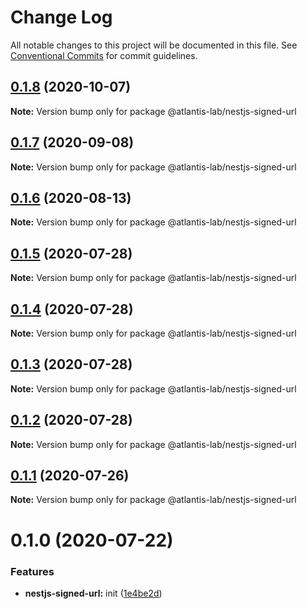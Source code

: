# Change Log

All notable changes to this project will be documented in this file.
See [Conventional Commits](https://conventionalcommits.org) for commit guidelines.

## [0.1.8](https://github.com/Atlantis-Lab/nestjs/compare/@atlantis-lab/nestjs-signed-url@0.1.7...@atlantis-lab/nestjs-signed-url@0.1.8) (2020-10-07)

**Note:** Version bump only for package @atlantis-lab/nestjs-signed-url





## [0.1.7](https://github.com/Atlantis-Lab/nestjs/compare/@atlantis-lab/nestjs-signed-url@0.1.6...@atlantis-lab/nestjs-signed-url@0.1.7) (2020-09-08)

**Note:** Version bump only for package @atlantis-lab/nestjs-signed-url

## [0.1.6](https://github.com/Atlantis-Lab/nestjs/compare/@atlantis-lab/nestjs-signed-url@0.1.5...@atlantis-lab/nestjs-signed-url@0.1.6) (2020-08-13)

**Note:** Version bump only for package @atlantis-lab/nestjs-signed-url

## [0.1.5](https://github.com/Atlantis-Lab/nestjs/compare/@atlantis-lab/nestjs-signed-url@0.1.4...@atlantis-lab/nestjs-signed-url@0.1.5) (2020-07-28)

**Note:** Version bump only for package @atlantis-lab/nestjs-signed-url

## [0.1.4](https://github.com/Atlantis-Lab/nestjs/compare/@atlantis-lab/nestjs-signed-url@0.1.3...@atlantis-lab/nestjs-signed-url@0.1.4) (2020-07-28)

**Note:** Version bump only for package @atlantis-lab/nestjs-signed-url

## [0.1.3](https://github.com/Atlantis-Lab/nestjs/compare/@atlantis-lab/nestjs-signed-url@0.1.2...@atlantis-lab/nestjs-signed-url@0.1.3) (2020-07-28)

**Note:** Version bump only for package @atlantis-lab/nestjs-signed-url

## [0.1.2](https://github.com/Atlantis-Lab/nestjs/compare/@atlantis-lab/nestjs-signed-url@0.1.1...@atlantis-lab/nestjs-signed-url@0.1.2) (2020-07-28)

**Note:** Version bump only for package @atlantis-lab/nestjs-signed-url

## [0.1.1](https://github.com/Atlantis-Lab/nestjs/compare/@atlantis-lab/nestjs-signed-url@0.1.0...@atlantis-lab/nestjs-signed-url@0.1.1) (2020-07-26)

**Note:** Version bump only for package @atlantis-lab/nestjs-signed-url

# 0.1.0 (2020-07-22)

### Features

- **nestjs-signed-url:** init ([1e4be2d](https://github.com/Atlantis-Lab/nestjs/commit/1e4be2dd5ea6e5264d580e975d9256e57fecffc4))
